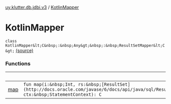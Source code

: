 [uy.klutter.db.jdbi.v3](../index.md) / [KotlinMapper](.)


# KotlinMapper
`class KotlinMapper&lt;C&nbsp;:&nbsp;Any&gt;&nbsp;:&nbsp;ResultSetMapper&lt;C&gt;` [(source)](https://github.com/kohesive/klutter/blob/master/db-jdbi-v3-jdk8/src/main/kotlin/uy/klutter/db/jdbi/v3/KotlinMapper.kt#L15)



### Functions

|&nbsp;|&nbsp;|
|---|---|
| [map](map.md) | `fun map(i:&nbsp;Int, rs:&nbsp;[ResultSet](http://docs.oracle.com/javase/6/docs/api/java/sql/ResultSet.html), ctx:&nbsp;StatementContext): C` |
